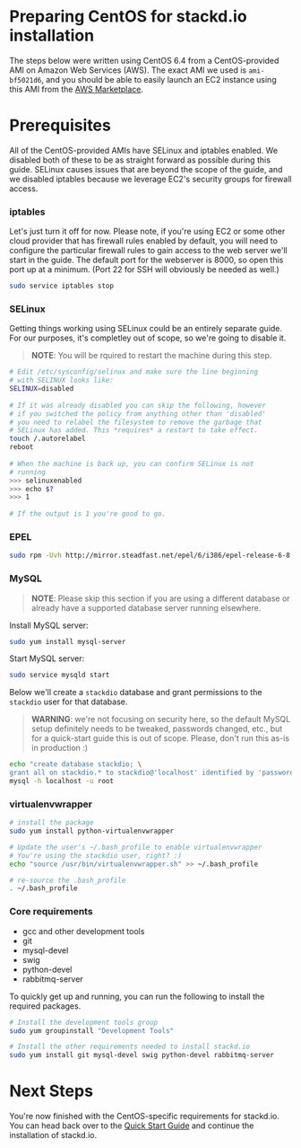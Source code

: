 # Preparing CentOS for stackd.io installation

The steps below were written using CentOS 6.4 from a CentOS-provided AMI on Amazon Web Services (AWS). The exact AMI we used is `ami-bf5021d6`, and you should be able to easily launch an EC2 instance using this AMI from the [AWS Marketplace](https://aws.amazon.com/marketplace/pp/B00DGYP804/ref=sp_mpg_product_title?ie=UTF8&sr=0-4).

# Prerequisites

All of the CentOS-provided AMIs have SELinux and iptables enabled. We disabled both of these to be as straight forward as possible during this guide. SELinux causes issues that are beyond the scope of the guide, and we disabled iptables because we leverage EC2's security groups for firewall access.

### iptables

Let's just turn it off for now. Please note, if you're using EC2 or some other cloud provider that has firewall rules enabled by default, you will need to configure the particular firewall rules to gain access to the web server we'll start in the guide. The default port for the webserver is 8000, so open this port up at a minimum. (Port 22 for SSH will obviously be needed as well.)

```bash
sudo service iptables stop
```

### SELinux

Getting things working using SELinux could be an entirely separate guide. For our purposes, it's completley out of scope, so we're going to disable it. 

> **NOTE**: You will be rquired to restart the machine during this step.

```bash
# Edit /etc/sysconfig/selinux and make sure the line beginning
# with SELINUX looks like:
SELINUX=disabled
 
# If it was already disabled you can skip the following, however
# if you switched the policy from anything other than 'disabled'
# you need to relabel the filesystem to remove the garbage that
# SELinux has added. This *requires* a restart to take effect.
touch /.autorelabel
reboot
 
# When the machine is back up, you can confirm SELinux is not
# running
>>> selinuxenabled
>>> echo $?
>>> 1
 
# If the output is 1 you're good to go.
```

### EPEL
```bash
sudo rpm -Uvh http://mirror.steadfast.net/epel/6/i386/epel-release-6-8.noarch.rpm
```

### MySQL

> **NOTE**: Please skip this section if you are using a different database or already have a supported database server running elsewhere.

Install MySQL server:

```bash
sudo yum install mysql-server
```

Start MySQL server:

```bash
sudo service mysqld start
```

Below we'll create a `stackdio` database and grant permissions to the `stackdio` user for that database.

> **WARNING**: we're not focusing on security here, so the default MySQL setup definitely needs to be tweaked, passwords changed, etc., but for a quick-start guide this is out of scope. Please, don't run this as-is in production :)

```bash
echo "create database stackdio; \
grant all on stackdio.* to stackdio@'localhost' identified by 'password';" | \
mysql -h localhost -u root
```

### virtualenvwrapper

```bash
# install the package
sudo yum install python-virtualenvwrapper

# Update the user's ~/.bash_profile to enable virtualenvwrapper
# You're using the stackdio user, right? :)
echo "source /usr/bin/virtualenvwrapper.sh" >> ~/.bash_profile

# re-source the .bash_profile
. ~/.bash_profile
```

### Core requirements

* gcc and other development tools
* git
* mysql-devel
* swig
* python-devel
* rabbitmq-server

To quickly get up and running, you can run the following to install the required packages.

```bash
# Install the development tools group
sudo yum groupinstall "Development Tools"

# Install the other requirements needed to install stackd.io
sudo yum install git mysql-devel swig python-devel rabbitmq-server
```
# Next Steps

You're now finished with the CentOS-specific requirements for stackd.io. You can head back over to the [Quick Start Guide](quickstart.md) and continue the installation of stackd.io.
